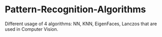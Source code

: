 # Pattern-Recognition-Algorithms
Different usage of 4 algorithms: NN, KNN, EigenFaces, Lanczos that are used in Computer Vision.
